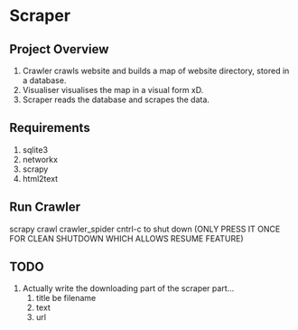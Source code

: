 # Scraper
## Project Overview
1. Crawler crawls website and builds a map of website directory, stored in a database.
2. Visualiser visualises the map in a visual form xD.
3. Scraper reads the database and scrapes the data.
## Requirements
1. sqlite3
2. networkx
3. scrapy
4. html2text
## Run Crawler
scrapy crawl crawler_spider
cntrl-c to shut down (ONLY PRESS IT ONCE FOR CLEAN SHUTDOWN WHICH ALLOWS RESUME FEATURE)
## TODO
1. Actually write the downloading part of the scraper part...
    1. title be filename
    2. text
    3. url
